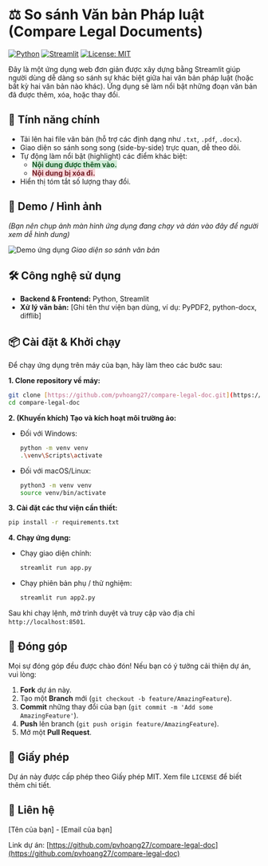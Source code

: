 # ⚖️ So sánh Văn bản Pháp luật (Compare Legal Documents)

[![Python](https://img.shields.io/badge/Python-3.9%2B-blue.svg)](https://www.python.org/downloads/)
[![Streamlit](https://img.shields.io/badge/Streamlit-1.27%2B-red.svg)](https://streamlit.io)
[![License: MIT](https://img.shields.io/badge/License-MIT-yellow.svg)](https://opensource.org/licenses/MIT)

Đây là một ứng dụng web đơn giản được xây dựng bằng Streamlit giúp người dùng dễ dàng so sánh sự khác biệt giữa hai văn bản pháp luật (hoặc bất kỳ hai văn bản nào khác). Ứng dụng sẽ làm nổi bật những đoạn văn bản đã được thêm, xóa, hoặc thay đổi.

## 🌟 Tính năng chính

- Tải lên hai file văn bản (hỗ trợ các định dạng như `.txt`, `.pdf`, `.docx`).
- Giao diện so sánh song song (side-by-side) trực quan, dễ theo dõi.
- Tự động làm nổi bật (highlight) các điểm khác biệt:
    - <span style="background-color: #d4edda; color: #155724;">**Nội dung được thêm vào.**</span>
    - <span style="background-color: #f8d7da; color: #721c24;">**Nội dung bị xóa đi.**</span>
- Hiển thị tóm tắt số lượng thay đổi.

## 📸 Demo / Hình ảnh

*(Bạn nên chụp ảnh màn hình ứng dụng đang chạy và dán vào đây để người xem dễ hình dung)*

![Demo ứng dụng](https://user-images.githubusercontent.com/26888748/189931328-9557476c-31b3-4421-b8a7-70f9595c2e36.png)
*Giao diện so sánh văn bản*

## 🛠️ Công nghệ sử dụng

- **Backend & Frontend:** Python, Streamlit
- **Xử lý văn bản:** [Ghi tên thư viện bạn dùng, ví dụ: PyPDF2, python-docx, difflib]

## 📦 Cài đặt & Khởi chạy

Để chạy ứng dụng trên máy của bạn, hãy làm theo các bước sau:

**1. Clone repository về máy:**
```bash
git clone [https://github.com/pvhoang27/compare-legal-doc.git](https://github.com/pvhoang27/compare-legal-doc.git)
cd compare-legal-doc
```

**2. (Khuyến khích) Tạo và kích hoạt môi trường ảo:**
- Đối với Windows:
  ```bash
  python -m venv venv
  .\venv\Scripts\activate
  ```
- Đối với macOS/Linux:
  ```bash
  python3 -m venv venv
  source venv/bin/activate
  ```

**3. Cài đặt các thư viện cần thiết:**
```bash
pip install -r requirements.txt
```

**4. Chạy ứng dụng:**
- Chạy giao diện chính:
  ```bash
  streamlit run app.py
  ```
- Chạy phiên bản phụ / thử nghiệm:
  ```bash
  streamlit run app2.py
  ```

Sau khi chạy lệnh, mở trình duyệt và truy cập vào địa chỉ `http://localhost:8501`.

## 🤝 Đóng góp

Mọi sự đóng góp đều được chào đón! Nếu bạn có ý tưởng cải thiện dự án, vui lòng:

1.  **Fork** dự án này.
2.  Tạo một **Branch** mới (`git checkout -b feature/AmazingFeature`).
3.  **Commit** những thay đổi của bạn (`git commit -m 'Add some AmazingFeature'`).
4.  **Push** lên branch (`git push origin feature/AmazingFeature`).
5.  Mở một **Pull Request**.

## 📄 Giấy phép

Dự án này được cấp phép theo Giấy phép MIT. Xem file `LICENSE` để biết thêm chi tiết.

## 📧 Liên hệ

[Tên của bạn] - [Email của bạn]

Link dự án: [https://github.com/pvhoang27/compare-legal-doc](https://github.com/pvhoang27/compare-legal-doc)